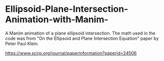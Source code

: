 # Ellipsoid-Plane-Intersection-Animation-with-Manim-
A Manim animation of a plane ellipsoid intersection. The math used in the code was from "On the Ellipsoid and Plane Intersection Equation" paper by Peter Paul Klein.

https://www.scirp.org/journal/paperinformation?paperid=24506

